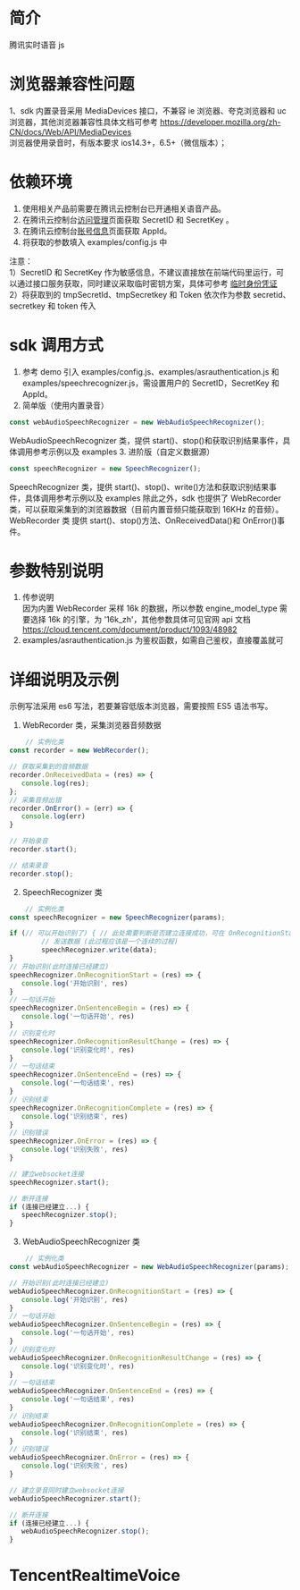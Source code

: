 # 简介

腾讯实时语音 js

# 浏览器兼容性问题

1、sdk 内置录音采用 MediaDevices 接口，不兼容 ie 浏览器、夸克浏览器和 uc 浏览器，其他浏览器兼容性具体文档可参考 https://developer.mozilla.org/zh-CN/docs/Web/API/MediaDevices  
浏览器使用录音时，有版本要求 ios14.3+，6.5+（微信版本）；

# 依赖环境

1. 使用相关产品前需要在腾讯云控制台已开通相关语音产品。
2. 在腾讯云控制台[访问管理](https://console.cloud.tencent.com/cam/capi)页面获取 SecretID 和 SecretKey 。
3. 在腾讯云控制台[账号信息](https://console.cloud.tencent.com/developer)页面获取 AppId。
4. 将获取的参数填入 examples/config.js 中

注意：  
 1）SecretID 和 SecretKey 作为敏感信息，不建议直接放在前端代码里运行，可以通过接口服务获取，同时建议采取临时密钥方案，具体可参考 [临时身份凭证](https://cloud.tencent.com/document/product/1312/48195)  
 2）将获取到的 tmpSecretId、tmpSecretkey 和 Token 依次作为参数 secretid、secretkey 和 token 传入

# sdk 调用方式

1. 参考 demo 引入 examples/config.js、examples/asrauthentication.js 和 examples/speechrecognizer.js，需设置用户的 SecretID，SecretKey 和 AppId。
2. 简单版（使用内置录音）

```javascript
const webAudioSpeechRecognizer = new WebAudioSpeechRecognizer();
```

WebAudioSpeechRecognizer 类，提供 start()、stop()和获取识别结果事件，具体调用参考示例以及 examples 3. 进阶版（自定义数据源）

```javascript
const speechRecognizer = new SpeechRecognizer();
```

SpeechRecognizer 类，提供 start()、stop()、write()方法和获取识别结果事件，具体调用参考示例以及 examples
除此之外，sdk 也提供了 WebRecorder 类，可以获取采集到的浏览器数据（目前内置音频只能获取到 16KHz 的音频）。  
WebRecorder 类 提供 start()、stop()方法、OnReceivedData()和 OnError()事件。

# 参数特别说明

1. 传参说明  
   因为内置 WebRecorder 采样 16k 的数据，所以参数 engine_model_type 需要选择 16k 的引擎，为 '16k_zh'，其他参数具体可见官网 api 文档 https://cloud.tencent.com/document/product/1093/48982
2. examples/asrauthentication.js 为鉴权函数，如需自己鉴权，直接覆盖就可

# 详细说明及示例

示例写法采用 es6 写法，若要兼容低版本浏览器，需要按照 ES5 语法书写。

1. WebRecorder 类，采集浏览器音频数据

```javascript
    // 实例化类
const recorder = new WebRecorder();

// 获取采集到的音频数据
recorder.OnReceivedData = (res) => {
   console.log(res);
};
// 采集音频出错
recorder.OnError() = (err) => {
   console.log(err)
}

// 开始录音
recorder.start();

// 结束录音
recorder.stop();
```

2. SpeechRecognizer 类

```javascript
    // 实例化类
const speechRecognizer = new SpeechRecognizer(params);

if (// 可以开始识别了) { // 此处需要判断是否建立连接成功，可在 OnRecognitionStart 回调中加标识判断
        // 发送数据 (此过程应该是一个连续的过程)
        speechRecognizer.write(data);
}
// 开始识别(此时连接已经建立)
speechRecognizer.OnRecognitionStart = (res) => {
   console.log('开始识别', res)
}
// 一句话开始
speechRecognizer.OnSentenceBegin = (res) => {
   console.log('一句话开始', res)
}
// 识别变化时
speechRecognizer.OnRecognitionResultChange = (res) => {
   console.log('识别变化时', res)
}
// 一句话结束
speechRecognizer.OnSentenceEnd = (res) => {
   console.log('一句话结束', res)
}
// 识别结束
speechRecognizer.OnRecognitionComplete = (res) => {
   console.log('识别结束', res)
}
// 识别错误
speechRecognizer.OnError = (res) => {
   console.log('识别失败', res)
}

// 建立websocket连接
speechRecognizer.start();

// 断开连接
if (连接已经建立...) {
   speechRecognizer.stop();
}
```

3. WebAudioSpeechRecognizer 类

```javascript
    // 实例化类
const webAudioSpeechRecognizer = new WebAudioSpeechRecognizer(params);

// 开始识别(此时连接已经建立)
webAudioSpeechRecognizer.OnRecognitionStart = (res) => {
   console.log('开始识别', res)
}
// 一句话开始
webAudioSpeechRecognizer.OnSentenceBegin = (res) => {
   console.log('一句话开始', res)
}
// 识别变化时
webAudioSpeechRecognizer.OnRecognitionResultChange = (res) => {
   console.log('识别变化时', res)
}
// 一句话结束
webAudioSpeechRecognizer.OnSentenceEnd = (res) => {
   console.log('一句话结束', res)
}
// 识别结束
webAudioSpeechRecognizer.OnRecognitionComplete = (res) => {
   console.log('识别结束', res)
}
// 识别错误
webAudioSpeechRecognizer.OnError = (res) => {
   console.log('识别失败', res)
}

// 建立录音同时建立websocket连接
webAudioSpeechRecognizer.start();

// 断开连接
if (连接已经建立...) {
   webAudioSpeechRecognizer.stop();
}
```
# TencentRealtimeVoice
